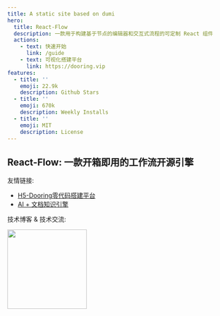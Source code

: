 ```yaml
---
title: A static site based on dumi
hero:
  title: React-Flow
  description: 一款用于构建基于节点的编辑器和交互式流程的可定制 React 组件
  actions:
    - text: 快速开始
      link: /guide
    - text: 可视化搭建平台
      link: https://dooring.vip
features:
  - title: ''
    emoji: 22.9k
    description: Github Stars
  - title: ''
    emoji: 670k
    description: Weekly Installs
  - title: ''
    emoji: MIT
    description: License
---
```


## React-Flow: 一款开箱即用的工作流开源引擎


友情链接: 

- [H5-Dooring零代码搭建平台](https://dooring.vip)
- [AI + 文档知识引擎](http://doc.dooring.vip)

技术博客 & 技术交流:

<img src="http://cdn.dooring.cn/dr/qtqd_code.png" width=180 />
